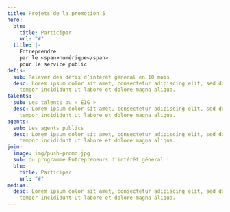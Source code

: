 ```yaml
---
title: Projets de la promotion 5
hero:
  btn:
    title: Participer
    url: "#"
  title: |-
    Entreprendre
    par le <span>numérique</span>
    pour le service public
defis:
  sub: Relever des défis d’intérêt général en 10 mois
  desc: Lorem ipsum dolor sit amet, consectetur adipiscing elit, sed do eiusmod
    tempor incididunt ut labore et dolore magna aliqua.
talents:
  sub: Les talents ou « EIG »
  desc: Lorem ipsum dolor sit amet, consectetur adipiscing elit, sed do eiusmod
    tempor incididunt ut labore et dolore magna aliqua.
agents:
  sub: Les agents publics
  desc: Lorem ipsum dolor sit amet, consectetur adipiscing elit, sed do eiusmod
    tempor incididunt ut labore et dolore magna aliqua.
join:
  image: img/push-promo.jpg
  sub: du programme Entrepreneurs d’intérêt général !
  btn:
    title: Participer
    url: "#"
medias:
  desc: Lorem ipsum dolor sit amet, consectetur adipiscing elit, sed do eiusmod
    tempor incididunt ut labore et dolore magna aliqua.
---
```

